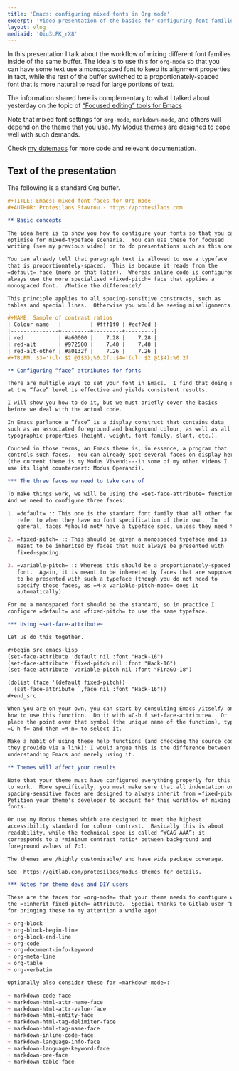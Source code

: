 ```yaml
---
title: 'Emacs: configuring mixed fonts in Org mode'
excerpt: 'Video presentation of the basics for configuring font families in Emacs, in order to mix different typefaces for Org.'
layout: vlog
mediaid: 'Oiu3LFK_rX8'
---
```


In this presentation I talk about the workflow of mixing different font
families inside of the same buffer.  The idea is to use this for
`org-mode` so that you can have some text use a monospaced font to keep
its alignment properties in tact, while the rest of the buffer switched
to a proportionately-spaced font that is more natural to read for large
portions of text.

The information shared here is complementary to what I talked about
yesterday on the topic of [“Focused editing” tools for
Emacs](https://protesilaos.com/codelog/2020-07-16-emacs-focused-editing/)

Note that mixed font settings for `org-mode`, `markdown-mode`, and
others will depend on the theme that you use.  My [Modus
themes](https://gitlab.com/protesilaos/modus-themes) are designed to
cope well with such demands.

Check [my dotemacs](https://protesilaos.com/emacs/dotemacs) for more code and
relevant documentation.

## Text of the presentation

The following is a standard Org buffer.

```org
#+TITLE: Emacs: mixed font faces for Org mode
#+AUTHOR: Protesilaos Stavrou · https://protesilaos.com

** Basic concepts

The idea here is to show you how to configure your fonts so that you can
optimise for mixed-typeface scenaria.  You can use these for focused
writing (see my previous video) or to do presentations such as this one!

You can already tell that paragraph text is allowed to use a typeface
that is proportionately-spaced.  This is because it reads from the
=default= face (more on that later).  Whereas inline code is configured to
always use the more specialised =fixed-pitch= face that applies a
monospaced font.  /Notice the difference?/

This principle applies to all spacing-sensitive constructs, such as
tables and special lines.  Otherwise you would be seeing misalignments.

#+NAME: Sample of contrast ratios
| Colour name   |         | #fff1f0 | #ecf7ed |
|---------------+---------+---------+---------|
| red           | #a60000 |    7.28 |    7.28 |
| red-alt       | #972500 |    7.40 |    7.40 |
| red-alt-other | #a0132f |    7.26 |    7.26 |
#+TBLFM: $3='(clr $2 @1$3);%0.2f::$4='(clr $2 @1$4);%0.2f

** Configuring “face” attributes for fonts

There are multiple ways to set your font in Emacs.  I find that doing so
at the “face” level is effective and yields consistent results.

I will show you how to do it, but we must briefly cover the basics
before we deal with the actual code.

In Emacs parlance a “face” is a display construct that contains data
such as an associated foreground and background colour, as well as all
typographic properties (height, weight, font family, slant, etc.).

Couched in those terms, an Emacs theme is, in essence, a program that
controls such faces.  You can already spot several faces on display here
(the current theme is my Modus Vivendi---in some of my other videos I
use its light counterpart: Modus Operandi).

*** The three faces we need to take care of

To make things work, we will be using the =set-face-attribute= function.
And we need to configure three faces:

1. =default= :: This one is the standard font family that all other faces
   refer to when they have no font specification of their own.  In
   general, faces *should not* have a typeface spec, unless they need to.

2. =fixed-pitch= :: This should be given a monospaced typeface and is
   meant to be inherited by faces that must always be presented with
   fixed-spacing.

3. =variable-pitch= :: Whereas this should be a proportionately-spaced
   font.  Again, it is meant to be inhereted by faces that are supposed
   to be presented with such a typeface (though you do not need to
   specify those faces, as =M-x variable-pitch-mode= does it
   automatically).

For me a monospaced font should be the standard, so in practice I
configure =default= and =fixed-pitch= to use the same typeface.

*** Using ~set-face-attribute~

Let us do this together.

#+begin_src emacs-lisp
(set-face-attribute 'default nil :font "Hack-16")
(set-face-attribute 'fixed-pitch nil :font "Hack-16")
(set-face-attribute 'variable-pitch nil :font "FiraGO-18")

(dolist (face '(default fixed-pitch))
  (set-face-attribute `,face nil :font "Hack-16"))
#+end_src

When you are on your own, you can start by consulting Emacs /itself/ on
how to use this function.  Do it with =C-h f set-face-attribute=.  Or
place the point over that symbol (the unique name of the function), type
=C-h f= and then =M-n= to select it.

Make a habit of using these help functions (and checking the source code
they provide via a link): I would argue this is the difference between
understanding Emacs and merely using it.

** Themes will affect your results

Note that your theme must have configured everything properly for this
to work.  More specifically, you must make sure that all indentation or
spacing-sensitive faces are designed to always inherit from =fixed-pitch=.
Petition your theme's developer to account for this workflow of mixing
fonts.

Or use my Modus themes which are designed to meet the highest
accessibility standard for colour contrast.  Basically this is about
readability, while the technical spec is called “WCAG AAA”: it
corresponds to a *minimum contrast ratio* between background and
foreground values of 7:1.

The themes are /highly customisable/ and have wide package coverage.

See  https://gitlab.com/protesilaos/modus-themes for details.

*** Notes for theme devs and DIY users

These are the faces for =org-mode= that your theme needs to configure with
the =:inherit fixed-pitch= attribute.  Special thanks to Gitlab user “Ben”
for bringing these to my attention a while ago!

+ org-block
+ org-block-begin-line
+ org-block-end-line
+ org-code
+ org-document-info-keyword
+ org-meta-line
+ org-table
+ org-verbatim

Optionally also consider these for =markdown-mode=:

+ markdown-code-face
+ markdown-html-attr-name-face
+ markdown-html-attr-value-face
+ markdown-html-entity-face
+ markdown-html-tag-delimiter-face
+ markdown-html-tag-name-face
+ markdown-inline-code-face
+ markdown-language-info-face
+ markdown-language-keyword-face
+ markdown-pre-face
+ markdown-table-face
```
